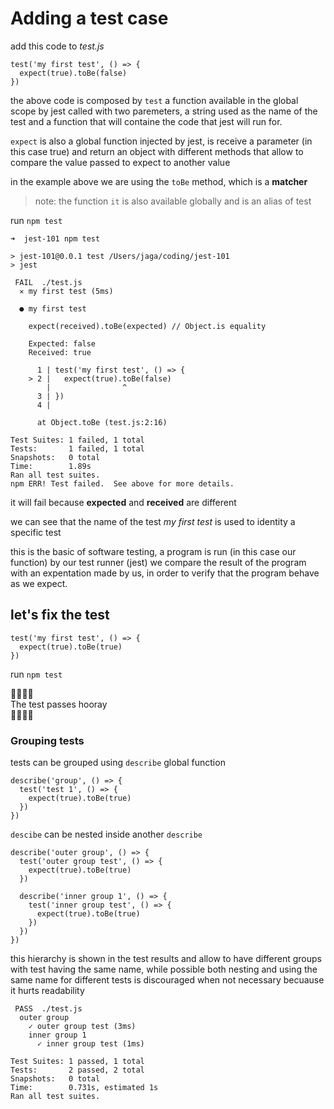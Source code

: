 # Adding a test case

add this code to _test.js_

```
test('my first test', () => {
  expect(true).toBe(false)
})
```

the above code is composed by `test` a function available in the global scope by jest called with two paremeters, a string used as the name of the test and a function that will containe the code that jest will run for.

`expect` is also a global function injected by jest, is receive a parameter (in this case true) and return an object with different methods that allow to compare the value passed to expect to another value

in the example above we are using the `toBe` method, which is a **matcher**

> note: the function `it` is also available globally and is an alias of test

run `npm test`

```
➜  jest-101 npm test

> jest-101@0.0.1 test /Users/jaga/coding/jest-101
> jest

 FAIL  ./test.js
  ✕ my first test (5ms)

  ● my first test

    expect(received).toBe(expected) // Object.is equality

    Expected: false
    Received: true

      1 | test('my first test', () => {
    > 2 |   expect(true).toBe(false)
        |                ^
      3 | })
      4 |

      at Object.toBe (test.js:2:16)

Test Suites: 1 failed, 1 total
Tests:       1 failed, 1 total
Snapshots:   0 total
Time:        1.89s
Ran all test suites.
npm ERR! Test failed.  See above for more details.
```

it will fail because **expected** and **received** are different

we can see that the name of the test _my first test_ is used to identity a specific test

this is the basic of software testing, a program is run (in this case our function) by our test runner (jest)
we compare the result of the program with an expentation made by us, in order to verify that the program behave as we expect.

## let's fix the test

```
test('my first test', () => {
  expect(true).toBe(true)
})
```

run `npm test`

🎉🎉🎉🎉  
The test passes hooray  
🎉🎉🎉🎉

### Grouping tests

tests can be grouped using `describe` global function

```
describe('group', () => {
  test('test 1', () => {
    expect(true).toBe(true)
  })
})
```

`descibe` can be nested inside another `describe`

```
describe('outer group', () => {
  test('outer group test', () => {
    expect(true).toBe(true)
  })

  describe('inner group 1', () => {
    test('inner group test', () => {
      expect(true).toBe(true)
    })
  })
})
```

this hierarchy is shown in the test results and allow to have different groups with test having the same name, while possible both nesting and using the same name for different tests is discouraged when not necessary becuause it hurts readability

```
 PASS  ./test.js
  outer group
    ✓ outer group test (3ms)
    inner group 1
      ✓ inner group test (1ms)

Test Suites: 1 passed, 1 total
Tests:       2 passed, 2 total
Snapshots:   0 total
Time:        0.731s, estimated 1s
Ran all test suites.
```
